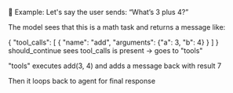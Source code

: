 🧪 Example:
Let's say the user sends:
“What’s 3 plus 4?”

The model sees that this is a math task and returns a message like:


{
  "tool_calls": [
    {
      "name": "add",
      "arguments": {"a": 3, "b": 4}
    }
  ]
}
should_continue sees tool_calls is present → goes to "tools"

"tools" executes add(3, 4) and adds a message back with result 7

Then it loops back to agent for final response

